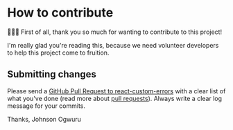# How to contribute

🎉🤘🍻 First of all, thank you so much for wanting to contribute to this project!

I'm really glad you're reading this, because we need volunteer developers to help this project come to fruition.


## Submitting changes

Please send a [GitHub Pull Request to react-custom-errors](https://github.com/ogwurujohnson/react-custom-errors/pull/new/master) with a clear list of what you've done (read more about [pull requests](http://help.github.com/pull-requests/)). Always write a clear log message for your commits.

Thanks,
Johnson Ogwuru
